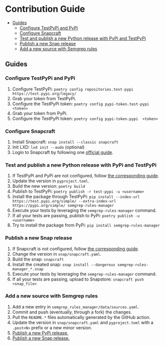 # Contribution Guide

<!-- TOC -->

- [Guides](#guides)
    - [Configure TestPyPi and PyPi](#configure-testpypi-and-pypi)
    - [Configure Snapcraft](#configure-snapcraft)
    - [Test and publish a new Python release with PyPi and TestPyPi](#test-and-publish-a-new-python-release-with-pypi-and-testpypi)
    - [Publish a new Snap release](#publish-a-new-snap-release)
    - [Add a new source with Semgrep rules](#add-a-new-source-with-semgrep-rules)

<!-- /TOC -->

## Guides

### Configure TestPyPi and PyPi

1. Configure TestPyPi: `poetry config repositories.test-pypi https://test.pypi.org/legacy/`
2. Grab your token from TestPyPi.
3. Configure the TestPyPi token: `poetry config pypi-token.test-pypi <token>`
4. Grab your token from PyPi.
5. Configure the TestPyPi token: `poetry config pypi-token.pypi  <token>`

### Configure Snapcraft

1. Install Snapcraft: `snap install --classic snapcraft`
2. Init LXD: `lxd init --audo` (optional)
3. Login to Snapcraft by following one [official guide](https://snapcraft.io/docs/snapcraft-authentication).

### Test and publish a new Python release with PyPi and TestPyPi

1. If TestPyPi and PyPi are not configured, follow [the corresponding guide](#configure-testpypi-and-pypi).
2. Update the version in `pyproject.toml`.
3. Build the new version: `poetry build`
4. Publish to TestPyPi: `poetry publish -r test-pypi -u <username>`
5. Install the package through TestPyPi: `pip install --index-url https://test.pypi.org/simple/ --extra-index-url https://pypi.org/simple/ semgrep-rules-manager`
6. Execute your tests by leveraging the `semgrep-rules-manager` command.
7. If all your tests are passing, publish to PyPi: `poetry publish -u <username>`
8. Try to install the package from PyPi: `pip install semgrep-rules-manager`

### Publish a new Snap release

1. If Snapcraft is not configured, follow [the corresponding guide](#configure-snapcraft).
2. Change the version in `snap/snapcraft.yaml`.
3. Build the snap: `snapcraft`
4. Install the created snap: `snap install --dangerous semgrep-rules-manager_*.snap`
5. Execute your tests by leveraging the `semgrep-rules-manager` command.
6. If all your tests are passing, upload to Snapstore: `snapcraft push <snap_file>`

### Add a new source with Semgrep rules

1. Add a new entry in `semgrep_rules_manager/data/sources.yaml`.
2. Commit and push (eventually, through a fork) the changes.
3. Pull the `README.*` files automatically generated by the GitHub action.
4. Update the version in `snap/snapcraft.yaml` and `pyproject.toml` with a `.post<N>` prefix or a new minor version.
5. [Publish a new PyPi release.](#test-and-publish-a-new-python-release-with-pypi-and-testpypi)
6. [Publish a new Snap release.](#publish-a-new-snap-release)
